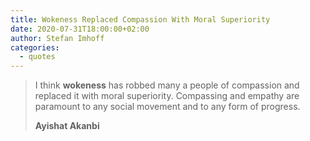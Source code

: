 ```yaml
---
title: Wokeness Replaced Compassion With Moral Superiority
date: 2020-07-31T18:00:00+02:00
author: Stefan Imhoff
categories:
  - quotes
---
```


> I think **wokeness** has robbed many a people of compassion and replaced it with moral superiority. Compassing and empathy are paramount to any social movement and to any form of progress.
>
> **Ayishat Akanbi**
